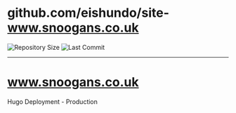 # github.com/eishundo/site-www.snoogans.co.uk

![Repository Size](https://img.shields.io/github/repo-size/eishundo/site-www.snoogans.co.uk)
![Last Commit](https://img.shields.io/github/last-commit/eishundo/site-www.snoogans.co.uk)

---

# www.snoogans.co.uk

Hugo Deployment - Production
